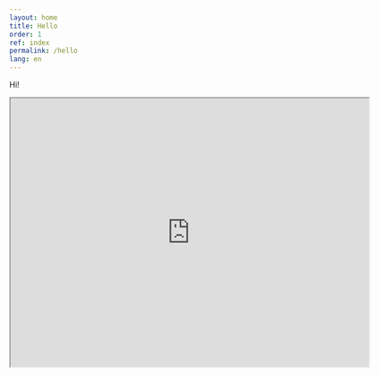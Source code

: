 ```yaml
---
layout: home
title: Hello
order: 1
ref: index
permalink: /hello
lang: en
---
```


Hi!

<iframe src="https://scratch.mit.edu/projects/282753934/embed" width="640px" height="480px" scrolling="no"></iframe>

